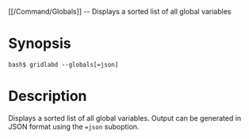 [[/Command/Globals]] -- Displays a sorted list of all global variables

# Synopsis

~~~
bash$ gridlabd --globals[=json]                                               
~~~

# Description

Displays a sorted list of all global variables. Output can be generated in JSON format using the `=json` suboption.

